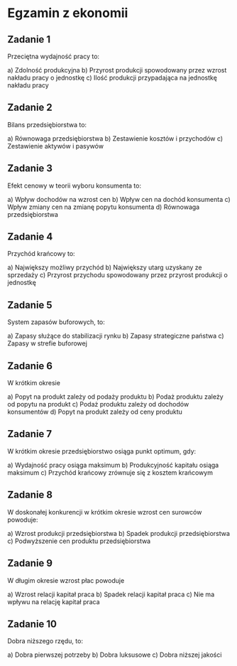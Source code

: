 # Egzamin z ekonomii

## Zadanie 1

Przeciętna wydajność pracy to:

a) Zdolność produkcyjna
b) Przyrost produkcji spowodowany przez wzrost nakładu pracy o jednostkę
c) Ilość produkcji przypadająca na jednostkę nakładu pracy

## Zadanie 2

Bilans przedsiębiorstwa to:

a) Równowaga przedsiębiorstwa
b) Zestawienie kosztów i przychodów
c) Zestawienie aktywów i pasywów

## Zadanie 3

Efekt cenowy w teorii wyboru konsumenta to:

a) Wpływ dochodów na wzrost cen
b) Wpływ cen na dochód konsumenta
c) Wpływ zmiany cen na zmianę popytu konsumenta
d) Równowaga przedsiębiorstwa

## Zadanie 4

Przychód krańcowy to:

a) Największy możliwy przychód
b) Największy utarg uzyskany ze sprzedaży
c) Przyrost przychodu spowodowany przez przyrost produkcji o jednostkę

## Zadanie 5

System zapasów buforowych, to:

a) Zapasy służące do stabilizacji rynku
b) Zapasy strategiczne państwa
c) Zapasy w strefie buforowej

## Zadanie 6

W krótkim okresie

a) Popyt na produkt zależy od podaży produktu
b) Podaż produktu zależy od popytu na produkt
c) Podaż produktu zależy od dochodów konsumentów
d) Popyt na produkt zależy od ceny produktu

## Zadanie 7

W krótkim okresie przedsiębiorstwo osiąga punkt optimum, gdy:

a) Wydajność pracy osiąga maksimum
b) Produkcyjność kapitału osiąga maksimum
c) Przychód krańcowy zrównuje się z kosztem krańcowym

## Zadanie 8

W doskonałej konkurencji w krótkim okresie wzrost cen surowców powoduje:

a) Wzrost produkcji przedsiębiorstwa
b) Spadek produkcji przedsiębiorstwa
c) Podwyższenie cen produktu przedsiębiorstwa

## Zadanie 9

W długim okresie wzrost płac powoduje

a) Wzrost relacji kapitał praca
b) Spadek relacji kapitał praca
c) Nie ma wpływu na relację kapitał praca

## Zadanie 10

Dobra niższego rzędu, to:

a) Dobra pierwszej potrzeby
b) Dobra luksusowe
c) Dobra niższej jakości